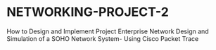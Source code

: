 # NETWORKING-PROJECT-2
How to Design and Implement Project Enterprise Network Design and Simulation of a SOHO Network System- Using Cisco Packet Trace
